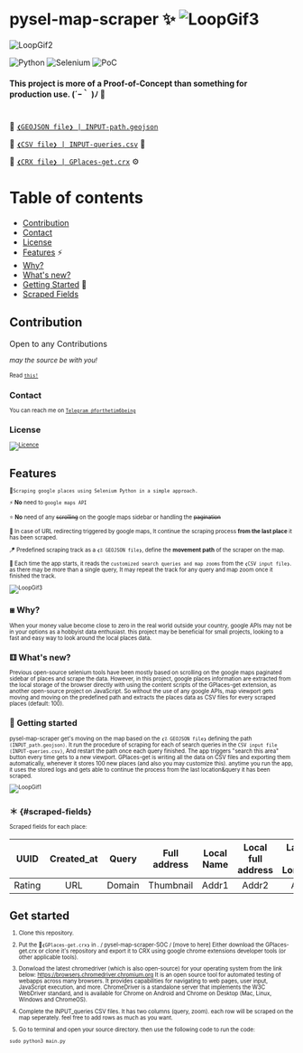 # pysel-map-scraper   ✨ ![LoopGif3](https://cultofthepartyparrot.com/parrots/hd/parrot.gif)

![LoopGif2](https://media.giphy.com/media/sltXBTQh2ogIFYwNNk/giphy.gif)


![Python](https://img.shields.io/badge/python-3670A0?style=for-the-badge&logo=python&logoColor=ffdd54)
![Selenium](https://img.shields.io/badge/-selenium-%43B02A?style=for-the-badge&logo=selenium&logoColor=white)
![PoC](https://img.shields.io/badge/PoC-Proof--of--Concept-3EE9A1?style=for-the-badge&logo=selenium&logoColor=white) 

#### This project is more of a Proof-of-Concept than something for production use.  (´ｰ｀ )ﾉ 🔫

#

📎 [`❮GEOJSON file❯ | INPUT-path.geojson`](./INPUT_path.geojson)
  
📎 [`❮CSV file❯ | INPUT-queries.csv`](./INPUT-queries.csv]) 📝
  
📎 [`❮CRX file❯ | GPlaces-get.crx`](./GPlaces-get.crx) ⚙


# Table of contents
- [Contribution](#contribution)
- [Contact](#contact)
- [License](#license)
- [Features](#features) ⚡
- [Why?](#-why)
- [What's new?](#-whats-new)
- [Getting Started](#-getting-started) 🔰
- [Scraped Fields](#-scraped-fields)


## Contribution

Open to any Contributions

<small>_may the source be with you!_<small>
  
Read [`this!`](CONTRIBUTING.md) 

  
## Contact

You can reach me on [`Telegram @forthetim6being`](https://t.me/forthetim6being)

  
## License

[![Licence](https://img.shields.io/github/license/mmshooreshi/pysel-map-scraper-PoC?style=for-the-badge)](./LICENSE)

                  
# Features            
  
   🚶` Scraping google places using Selenium Python in a simple approach. `

   ⚡  **No** need to `google maps API`
  
   ⭐ **No** need of any ~~scrolling~~ on the google maps sidebar or handling the ~~pagination~~ 
  
   🧮 In case of URL redirecting triggered by google maps, It continue the scraping process **from the last place** it has been scraped. 
  
   🪁 Predefined scraping track as a `❮☡ GEOJSON file❯`, define the **movement path** of the scraper on the map.
  
   🧬 Each time the app starts, it reads the `customized search queries and map zooms` from the `❮CSV input file❯`. as there may be more than a single query, It may repeat the track for any query and map zoom once it finished the track. 

![LoopGif3](https://raw.githubusercontent.com/mmshooreshi/pysel-map-scraper-PoC/main/assets/gif-small.gif)
 
## ⧆ Why? 
When your money value become close to zero in the real world outside your country, google APIs may not be in your options as a hobbyist data enthusiast.
this project may be beneficial for small projects, looking to a fast and easy way to look around the local places data. 

## ⚅ What's new?
Previous open-source selenium tools have been mostly based on scrolling on the google maps paginated sidebar of places and scrape the data. However, in this project, google places information are extracted from the local storage of the browser directly with using the content scripts of the GPlaces-get extension, as another open-source project on JavaScript. So without the use of any google APIs, map viewport gets moving and moving on the predefined path and extracts the places data as CSV files for every <n> scraped places (default: 100).


## 🔰 Getting started

  pysel-map-scraper get's moving on the map based on the `❮☡ GEOJSON file❯` defining the path `(INPUT_path.geojson)`. It run the procedure of scraping for each of search queries in the `CSV input file (INPUT-queries.csv)`, And restart the path once each query finished. The app triggers "search this area" button every time gets to a new viewport. GPlaces-get is writing all the data on CSV files and exporting them automatically, whenever it stores 100 new places (and also you may customize this).
anytime you run the app, it uses the stored logs and gets able to continue the process from the last location&query it has been scraped.  


![LoopGif1](https://media.giphy.com/media/D1BbNdibKVeuBZAAJT/giphy.gif)

## ＊ {#scraped-fields}  
Scraped fields for each place:

 UUID | Created_at | Query | Full address | Local Name | Local full address | Latitude & Longitude | Categories | Reviews 
 :---: | :--------: | :---:  | :----------: | :--------: | :----------------: | :------------------: | :--------: | :-----:
 Rating | URL | Domain | Thumbnail | Addr1 | Addr2 | Addr3 | District  | Timezone 
 

  
# Get started 
  
1. Clone this repository.
  
2. Put the 📎`❮GPlaces-get.crx❯` in  . / pysel-map-scraper-SOC / [move to here]
Either download the GPlaces-get.crx or clone it's repository and export it to CRX using google chrome extensions developer tools (or other applicable tools).
  
3. Donwload the latest chromedriver (which is also open-source) for your operating system from the link below:
https://browsers.chromedriver.chromium.org
It is an open source tool for automated testing of webapps across many browsers. It provides capabilities for navigating to web pages, user input, JavaScript execution, and more.  ChromeDriver is a standalone server that implements the W3C WebDriver standard, and is available for Chrome on Android and Chrome on Desktop (Mac, Linux, Windows and ChromeOS).
  
4. Complete the INPUT_queries CSV files. It has two columns (query, zoom). each row will be scraped on the map seperately. feel free to add rows as much as you want.
  
5. Go to terminal and open your source directory. then use the following code to run the code:
  
  ```
  sudo python3 main.py
  ```
